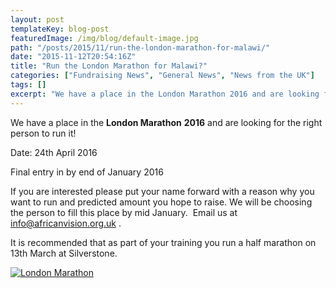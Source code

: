 ```yaml
---
layout: post
templateKey: blog-post
featuredImage: /img/blog/default-image.jpg
path: "/posts/2015/11/run-the-london-marathon-for-malawi/"
date: "2015-11-12T20:54:16Z"
title: "Run the London Marathon for Malawi?"
categories: ["Fundraising News", "General News", "News from the UK"]
tags: []
excerpt: "We have a place in the London Marathon 2016 and are looking for the right person to run it!Date: 24..."
---
```


We have a place in the **London Marathon** **2016** and are looking for the right person to run it!

Date: 24th April 2016

Final entry in by end of January 2016

If you are interested please put your name forward with a reason why you want to run and predicted amount you hope to raise. We will be choosing the person to fill this place by mid January.  Email us at [info@africanvision.org.uk](mailto:info@africanvision.org.uk) .

It is recommended that as part of your training you run a half marathon on 13th March at Silverstone.

[![London Marathon](https://f000.backblazeb2.com/file/avm-wp-uploads/2015/11/London-Marathon-300x200.jpg)](https://f000.backblazeb2.com/file/avm-wp-uploads/2015/11/London-Marathon.jpg)